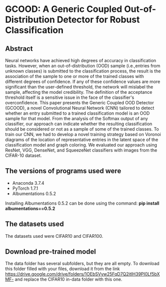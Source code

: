 # GCOOD: A Generic Coupled Out-of-Distribution Detector for Robust Classification

## Abstract
Neural networks have achieved high degrees of accuracy in classification tasks. However, when an out-of-distribution (OOD) sample (i.e.,entries from unknown classes) is submitted to the classification process, the result is the association of the sample to one or more of the trained classes with different degrees of confidence. If any of these confidence values are more significant than the user-defined threshold, the network will mislabel the sample, affecting the model credibility. The definition of the acceptance threshold itself is a sensitive issue in the face of the classifier's overconfidence. This paper presents the Generic Coupled OOD Detector (GCOOD), a novel Convolutional Neural Network (CNN) tailored to detect whether an entry submitted to a trained classification model is an OOD sample for that model. From the analysis of the Softmax output of any classifier, our approach can indicate whether the resulting classification should be considered or not as a sample of some of the trained classes. To train our CNN, we had to develop a novel training strategy based on Voronoi diagrams of the location of representative entries in the latent space of the classification model and graph coloring. We evaluated our approach using ResNet, VGG, DenseNet, and SqueezeNet classifiers with images from the CIFAR-10 dataset.


## The versions of programs used were
- Anaconda 3.7.4
- PyTorch 1.7.1
- Albumentations 0.5.2

Installing Albumentations 0.5.2 can be done using the command: **pip install albumentations==0.5.2**

## The datasets used
The datasets used were CIFAR10 and CIFAR100.

## Download pre-trained model
The data folder has several subfolders, but they are all empty. To download this folder filled with your files, download it from the link https://drive.google.com/drive/folders/1OEbSVyw25FqD7Q2itIH39PI0Lf5bXMF- and replace the CIFAR10 in-data folder with this one.





